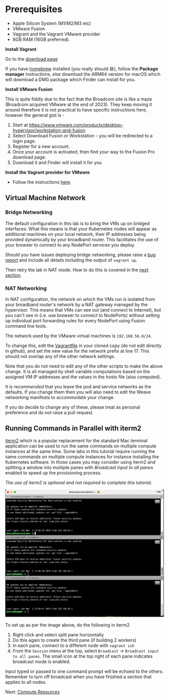 # Prerequisites

* Apple Silicon System (M1/M2/M3 etc)
* VMware Fusion
* Vagrant and the Vagrant VMware provider
* 8GB RAM (16GB preferred).


**Install Vagrant**

Go to the [download page](https://developer.hashicorp.com/vagrant/downloads)

If you have [homebrew](https://brew.sh/) installed (you really should :smile:), follow the **Package manager** instructions, *else* download the ARM64 version for macOS which will download a DMG package which Finder can install for you.

**Install VMware Fusion**

This is quite fiddly due to the fact that the Broadcom site is like a maze (Broadcom acquired VMware at the end of 2023). They keep moving it around therefore it is not practical to have specific instructions here, however the general gist is -

1. Start at https://www.vmware.com/products/desktop-hypervisor/workstation-and-fusion
1. Select Download Fusion or Workstation - you will be redirected to a login page.
1. Register for a new account.
1. Once your account is activated, then find your way to the Fusion Pro download page.
1. Download it and Finder will install it for you

**Install the Vagrant provider for VMware**

* Follow the instructions [here](https://developer.hashicorp.com/vagrant/docs/providers/vmware/installation).


## Virtual Machine Network

### Bridge Networking

The default configuration in this lab is to bring the VMs up on bridged interfaces. What this means is that your Kubernetes nodes will appear as additional machines on your local network, their IP addresses being provided dynamically by your broadband router. This facilitates the use of your browser to connect to any NodePort services you deploy.

Should you have issues deploying bridge networking, please raise a [bug report](https://github.com/kodekloudhub/certified-kubernetes-administrator-course/issues) and include all details including the output of `vagrant up`.

Then retry the lab in NAT mode. How to do this is covered in the [next section](../../vagrant/docs/02-compute-resources.md).

### NAT Networking

In NAT configuration, the network on which the VMs run is isolated from your broadband router's network by a NAT gateway managed by the hypervisor. This means that VMs can see out (and connect to Internet), but you can't see in (i.e. use browser to connect to NodePorts) without setting up individual port forwarding rules for every NodePort using Fusion command line tools.

The network used by the VMware virtual machines is `192.168.56.0/24`.

To change this, edit the [Vagrantfile](../Vagrantfile) in your cloned copy (do not edit directly in github), and set the new value for the network prefix at line 17. This should not overlap any of the other network settings.

Note that you do not need to edit any of the other scripts to make the above change. It is all managed by shell variable computations based on the assigned VM  IP  addresses and the values in the hosts file (also computed).

It is *recommended* that you leave the pod and service networks as the defaults. If you change them then you will also need to edit the Weave networking manifests to accommodate your change.

If you do decide to change any of these, please treat as personal preference and do not raise a pull request.


## Running Commands in Parallel with iterm2

[iterm2](https://iterm2.com/) which is a popular replacement for the standard Mac terminal application can be used to run the same commands on multiple compute instances at the same time. Some labs in this tutorial require running the same commands on multiple compute instances for instance installing the Kubernetes software. In those cases you may consider using iterm2 and splitting a window into multiple panes with *Broadcast input to all panes* enabled to speed up the provisioning process.

*The use of iterm2 is optional and not required to complete this tutorial*.

![titerm2 screenshot](../../../images/iterm2-broadcast.png)

To set up as per the image above, do the following in iterm2
1. Right click and select split pane horizontally
1. Do this again to create the third pane (if building 2 workers)
1. In each pane, connect to a different node with `vagrant ssh`
1. From the `Session` menu at the top, select `Broadcast` -> `Broadcast input to all panes`. The small icon at the top right of each pane indicates broadcast mode is enabled.

Input typed or passed to one command prompt will be echoed to the others. Remember to turn off broadcast when you have finished a section that applies to all nodes.

Next: [Compute Resources](../../vagrant/docs/02-compute-resources.md)

[](#running-commands-in-parallel-with-iterm2)